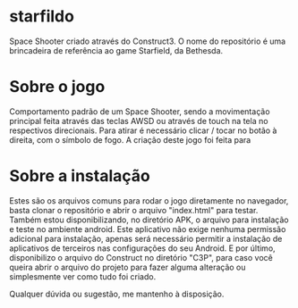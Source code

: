 # starfildo
Space Shooter criado através do Construct3. O nome do repositório é uma brincadeira de referência ao game Starfield, da Bethesda.

# Sobre o jogo
Comportamento padrão de um Space Shooter, sendo a movimentação principal feita através das teclas AWSD ou através de touch na tela no respectivos direcionais. Para atirar é necessário clicar / tocar no botão à direita, com o símbolo de fogo. A criação deste jogo foi feita para 

# Sobre a instalação
Estes são os arquivos comuns para rodar o jogo diretamente no navegador, basta clonar o repositório e abrir o arquivo "index.html" para testar. Também estou disponibilizando, no diretório APK, o arquivo para instalação e teste no ambiente android. Este aplicativo não exige nenhuma permissão adicional para instalação, apenas será necessário permitir a instalação de aplicativos de terceiros nas configurações do seu Android. E por último, disponibilizo o arquivo do Construct no diretório "C3P", para caso você queira abrir o arquivo do projeto para fazer alguma alteração ou simplesmente ver como tudo foi criado.

Qualquer dúvida ou sugestão, me mantenho à disposição. 
